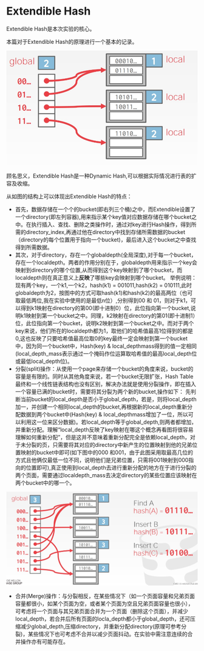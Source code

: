 # Extendible Hash

Extendible Hash是本次实验的核心。

本篇对于Extendible Hash的原理进行一个基本的记录。

![Extendible Hash总览](<../.gitbook/assets/extendible hash.jpg>)

顾名思义，Extendible Hash是一种Dynamic Hash,可以根据实际情况进行表的扩容及收缩。

从如图的结构上可以体现出Extendible Hash的特点：

* 首先，数据存储在一个个的bucket(即右列三个桶)之中，而Extendible设置了一个directory(即左列容器),用来指示某个key值对应数据存储在哪个bucket之中。在执行插入、查找、删除之类操作时，通过对key进行Hash操作，得到所需的directory\_index,再通过他在directory中找到存储所需数据的bucket（directory的每个位置用于指向一个bucket)，最后进入这个bucket之中查找得到所需数据。
* 其次，对于directory，存在一个globaldepth(全局深度),对于每一个bucket，存在一个localdepth。两者的作用分别在于，globaldepth用来指示一个key会映射到directory的哪个位置,从而得到这个key映射到了哪个bucket，而localdepth则在真正意义上**反映**了哪些key会映射到哪个bucket。               举例说明：现有两个key，一个k1,一个k2，hash(k1) = 001011,hash(k2) = 010111,此时globaldepth为2，按图中的方式可取hash(k1)和hash(k2)的最高两位（也可取最低两位,我在实验中使用的是最低n位）,分别得到00 和 01，则对于k1，可以得到k1映射在directory的第00(即十进制0）位，此位指向第一个bucket,说明k1映射到第一个bucket之中。同理，k2映射在directory的第01(即十进制1）位，此位指向第一个bucket，说明k2映射到第一个bucket之中。而对于两个key来说，他们所在的localdepth都为1，取他们的哈希值最高1位得到的都是0,这也反映了只要哈希值最高位取0的key最终一定会映射到第一个bucket中，因为同一个bucket中，Hash(key) & local\_depthmass得到的值一定相同(local\_depth\_mass表示通过一个掩码作位运算取哈希值的最高local\_depth位或最低local\_depth位)。
* 分裂(split)操作：从使用一个page来存储一个bucket的角度来说，bucket的容量是有限的。同时从其他角度来说，若一个bucket无限扩张，Hash Table最终和一个线性链表结构也没有区别，解决办法就是使用分裂操作，即在插入一个容量已满的bucket时，需要将其分裂为两个新的bucket,操作如下：          先判断当前bucket的local\_depth是否小于global\_depth，若是，则将local\_depth加一，并创建一个相同local\_depth的bucket,再根据新的local\_depth重新分配数据到两个bucket中(Hash(key) & local\_depthmass增加了一位，所以可以利用这一位来区分数据)。若local\_depth等于global\_depth,则两者都增加，并重新分配。理解“local\_depth反映了key映射在哪这个概念再看图将很容易理解如何重新分配”，但是这并不意味着重新分配完全是依赖local\_depth，对于未分裂的页，只需要将其对应的directory中新产生的位置映射到他的兄弟位置映射的bucket中即可(如下图中的000 和001，由于此图采用取最高几位的方式且他俩仅最低一位不同，说明他们是兄弟位置，只需将001映射到000指向的位置即可),真正使用到local\_depth去进行重新分配的地方在于进行分裂的两个页面，需要通过localdepth\_mass去决定directory的某些位置应该映射在两个bucket中的哪一个。

![split一次](<../.gitbook/assets/extendible hash2.jpg>)

* 合并(Merge)操作：与分裂相反，在某些情况下（如一个页面容量和兄弟页面容量都很小，如某个页面为空，或者某个页面为空且兄弟页面容量也很小），可考虑将一个页面与其兄弟页面合并为一个页面（删除这个页面），并减少local\_depth，若合并后所有页面的locla\_depth都小于global\_depth，还可压缩减少global\_depth,压缩directory，并重新分配directory(原理可参考分裂)，某些情况下也可考虑不合并以减少页面抖动。在实验中需注意连续的合并操作亦有可能存在。

